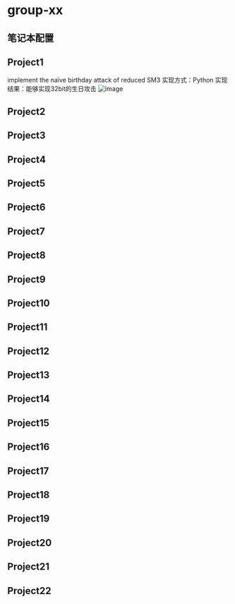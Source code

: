 # group-xx
## 笔记本配置

## Project1
implement the naïve birthday attack of reduced SM3
实现方式：Python 实现结果：能够实现32bit的生日攻击
![image](https://github.com/Ashl703/group-xx/assets/138503504/4a7bc0b4-e936-46a0-bbaa-739c69da3829)

## Project2
## Project3
## Project4
## Project5
## Project6
## Project7
## Project8
## Project9
## Project10
## Project11
## Project12
## Project13
## Project14
## Project15
## Project16
## Project17
## Project18
## Project19
## Project20
## Project21
## Project22
